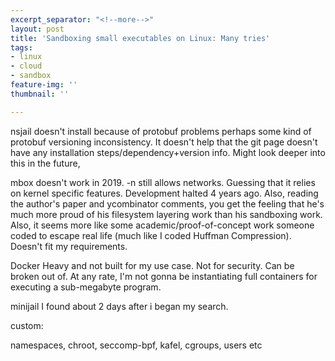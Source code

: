 ```yaml
---
excerpt_separator: "<!--more-->"
layout: post
title: 'Sandboxing small executables on Linux: Many tries'
tags:
- linux
- cloud
- sandbox
feature-img: ''
thumbnail: ''

---
```

nsjail doesn't install because of protobuf problems perhaps some kind of protobuf versioning inconsistency. It doesn't help that the git page doesn't have any installation steps/dependency+version info. Might look deeper into this in the future,

mbox doesn't work in 2019. -n still allows networks. Guessing that it relies on kernel specific features. Development halted 4 years ago. Also, reading the author's paper and ycombinator comments, you get the feeling that he's much more proud of his filesystem layering work than his sandboxing work. Also, it seems more like some academic/proof-of-concept work someone coded to escape real life (much like I coded Huffman Compression). Doesn't fit my requirements.

Docker Heavy and not built for my use case. Not for security. Can be broken out of. At any rate, I'm not gonna be instantiating full containers for executing a sub-megabyte program.

minijail I found about 2 days after i began my search.

custom:

namespaces, chroot, seccomp-bpf, kafel, cgroups, users etc